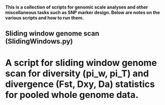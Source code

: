 #### This is a collection of scripts for genomic scale analyses and other miscellaneous tasks such as SNP marker design. Below are notes on the various scripts and how to run them.

## Sliding window genome scan (SlidingWindows.py)
# A script for sliding window genome scan for diversity (pi_w, pi_T) and divergence (Fst, Dxy, Da) statistics for pooled whole genome data.


